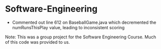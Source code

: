 # Software-Engineering
+ Commented out line 612 on BaseballGame.java which decremented the numRunsThisPlay value, leading to inconsistent scoring

Note: This was a group project for the Software Engineering Course.  Much of this code was provided to us.
